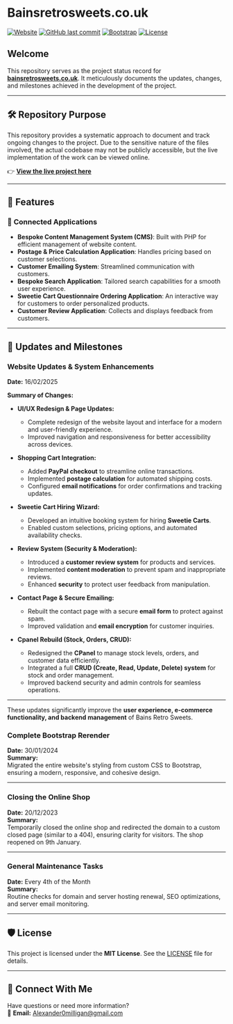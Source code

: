 # Bainsretrosweets.co.uk

[![Website](https://img.shields.io/website?down_color=red&down_message=offline&up_color=green&up_message=online&url=https%3A%2F%2Fwww.bainsretrosweets.co.uk%2Fsite)](https://www.bainsretrosweets.co.uk/site)
[![GitHub last commit](https://img.shields.io/github/last-commit/Alexander-Milligan/BainsRetroSweets)](https://github.com/Alexander-Milligan/BainsRetroSweets)
[![Bootstrap](https://img.shields.io/badge/Bootstrap-5.2-blue)](https://getbootstrap.com/)
[![License](https://img.shields.io/badge/License-MIT-yellow.svg)](https://opensource.org/licenses/MIT)

## Welcome

This repository serves as the project status record for **[bainsretrosweets.co.uk](https://www.bainsretrosweets.co.uk/site)**. It meticulously documents the updates, changes, and milestones achieved in the development of the project.

---

## 🛠 Repository Purpose

This repository provides a systematic approach to document and track ongoing changes to the project. Due to the sensitive nature of the files involved, the actual codebase may not be publicly accessible, but the live implementation of the work can be viewed online.

👉 **[View the live project here](https://www.bainsretrosweets.co.uk/site)**

---

## 🚀 Features

### 🔧 **Connected Applications**
- **Bespoke Content Management System (CMS)**: Built with PHP for efficient management of website content.
- **Postage & Price Calculation Application**: Handles pricing based on customer selections.
- **Customer Emailing System**: Streamlined communication with customers.
- **Bespoke Search Application**: Tailored search capabilities for a smooth user experience.
- **Sweetie Cart Questionnaire Ordering Application**: An interactive way for customers to order personalized products.
- **Customer Review Application**: Collects and displays feedback from customers.

---

## 📅 Updates and Milestones



### Website Updates & System Enhancements  
**Date:** 16/02/2025  

**Summary of Changes:**  

- **UI/UX Redesign & Page Updates:**  
  - Complete redesign of the website layout and interface for a modern and user-friendly experience.  
  - Improved navigation and responsiveness for better accessibility across devices.  

- **Shopping Cart Integration:**  
  - Added **PayPal checkout** to streamline online transactions.  
  - Implemented **postage calculation** for automated shipping costs.  
  - Configured **email notifications** for order confirmations and tracking updates.  

- **Sweetie Cart Hiring Wizard:**  
  - Developed an intuitive booking system for hiring **Sweetie Carts**.  
  - Enabled custom selections, pricing options, and automated availability checks.  

- **Review System (Security & Moderation):**  
  - Introduced a **customer review system** for products and services.  
  - Implemented **content moderation** to prevent spam and inappropriate reviews.  
  - Enhanced **security** to protect user feedback from manipulation.  

- **Contact Page & Secure Emailing:**  
  - Rebuilt the contact page with a secure **email form** to protect against spam.  
  - Improved validation and **email encryption** for customer inquiries.  

- **Cpanel Rebuild (Stock, Orders, CRUD):**  
  - Redesigned the **CPanel** to manage stock levels, orders, and customer data efficiently.  
  - Integrated a full **CRUD (Create, Read, Update, Delete) system** for stock and order management.  
  - Improved backend security and admin controls for seamless operations.  

---

These updates significantly improve the **user experience, e-commerce functionality, and backend management** of Bains Retro Sweets.  



### Complete Bootstrap Rerender
**Date:** 30/01/2024  
**Summary:**  
Migrated the entire website's styling from custom CSS to Bootstrap, ensuring a modern, responsive, and cohesive design.

---

### Closing the Online Shop
**Date:** 20/12/2023  
**Summary:**  
Temporarily closed the online shop and redirected the domain to a custom closed page (similar to a 404), ensuring clarity for visitors. The shop reopened on 9th January.

---

### General Maintenance Tasks
**Date:** Every 4th of the Month  
**Summary:**  
Routine checks for domain and server hosting renewal, SEO optimizations, and server email monitoring.

---

## 🛡 License

This project is licensed under the **MIT License**. See the [LICENSE](LICENSE) file for details.

---

## 🤝 Connect With Me

Have questions or need more information?  
📧 **Email:** [Alexander0milligan@gmail.com](mailto:Alexander0milligan@gmail.com)

